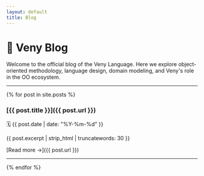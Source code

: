 ```yaml
---
layout: default
title: Blog
---
```


# 📝 Veny Blog

Welcome to the official blog of the Veny Language. Here we explore object-oriented methodology, language design, domain modeling, and Veny's role in the OO ecosystem.

---

{% for post in site.posts %}
### [{{ post.title }}]({{ post.url }})
🗓️ {{ post.date | date: "%Y-%m-%d" }}

{{ post.excerpt | strip_html | truncatewords: 30 }}

[Read more →]({{ post.url }})

---

{% endfor %}
